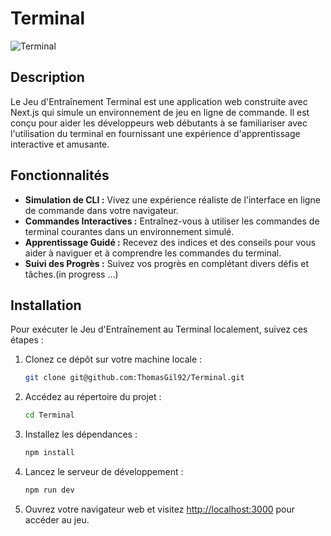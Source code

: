# Terminal

![Terminal](https://exemple.com/votre-image.png)

## Description

Le Jeu d'Entraînement Terminal est une application web construite avec Next.js qui simule un environnement de jeu en ligne de commande. Il est conçu pour aider les développeurs web débutants à se familiariser avec l'utilisation du terminal en fournissant une expérience d'apprentissage interactive et amusante.

## Fonctionnalités

- **Simulation de CLI :** Vivez une expérience réaliste de l'interface en ligne de commande dans votre navigateur.
- **Commandes Interactives :** Entraînez-vous à utiliser les commandes de terminal courantes dans un environnement simulé.
- **Apprentissage Guidé :** Recevez des indices et des conseils pour vous aider à naviguer et à comprendre les commandes du terminal.
- **Suivi des Progrès :** Suivez vos progrès en complétant divers défis et tâches.(in progress ...)

<!-- ## Utilisation

Pour utiliser le Jeu d'Entraînement au Terminal :

1. Visitez [Jeu d'Entraînement au Terminal](https://exemple.com) dans votre navigateur web.
2. Démarrez le jeu en suivant les instructions à l'écran.
3. Naviguez dans l'interface en ligne de commande virtuelle en utilisant les commandes fournies.
4. Complétez les défis et les tâches pour améliorer vos compétences en terminal.
 -->
## Installation

Pour exécuter le Jeu d'Entraînement au Terminal localement, suivez ces étapes :

1. Clonez ce dépôt sur votre machine locale :

    ```bash
    git clone git@github.com:ThomasGil92/Terminal.git
    ```

2. Accédez au répertoire du projet :

    ```bash
    cd Terminal
    ```

3. Installez les dépendances :

    ```bash
    npm install
    ```

4. Lancez le serveur de développement :

    ```bash
    npm run dev
    ```

5. Ouvrez votre navigateur web et visitez [http://localhost:3000](http://localhost:3000) pour accéder au jeu.

<!-- ## Contribution

Les contributions sont les bienvenues ! Si vous souhaitez contribuer au Jeu d'Entraînement au Terminal, veuillez suivre ces étapes -->